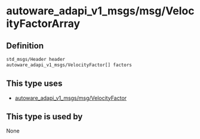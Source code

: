 <!-- This file is generated by a tool. Do not edit directly. -->

# autoware_adapi_v1_msgs/msg/VelocityFactorArray

## Definition

```txt
std_msgs/Header header
autoware_adapi_v1_msgs/VelocityFactor[] factors
```

## This type uses

- [autoware_adapi_v1_msgs/msg/VelocityFactor](../../autoware_adapi_v1_msgs/msg/velocity_factor.md)

## This type is used by

None
